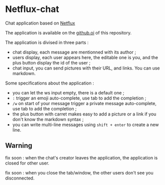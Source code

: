 # Netflux-chat #
Chat application based on [Netflux](https://github.com/coast-team/netflux)

The application is available on the [github.oi](http://coast-team.github.io/netflux-chat/) of this repository.


The application is divised in three parts :
* chat display, each message are mentionned with its author ;
* users display, each user appears here, the editable one is you, and the plus button display the id of the user ;
* chat input, you can send pictures with their URL, and links. You can use markdown.


Some specifications about the application : 
* you can let the ws input empty, there is a default one ;
* `:` trigger an emoji auto-complete, use tab to add the completion ;
* `/w` on start of your message trigger a private message auto-complete, use tab to add the completion ;
* the plus button with carret makes easy to add a picture or a link if you don't know the markdown syntax ;
* you can write multi-line messages using `shift + enter` to create a new line.


## **Warning** 
fix soon : when the chat's creator leaves the application, the application is closed for other user.

fix soon : when you close the tab/window, the other users don't see you disconnected.
